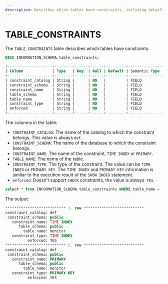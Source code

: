 ```yaml
---
description: Describes which tables have constraints, including details about each constraint's catalog, schema, name, type, and enforcement status.
---
```


# TABLE_CONSTRAINTS

The `TABLE_CONSTRAINTS` table describes which tables have constraints.

```sql
DESC INFORMATION_SCHEMA.table_constraints;
```

```sql
+--------------------+--------+------+------+---------+---------------+
| Column             | Type   | Key  | Null | Default | Semantic Type |
+--------------------+--------+------+------+---------+---------------+
| constraint_catalog | String |      | NO   |         | FIELD         |
| constraint_schema  | String |      | NO   |         | FIELD         |
| constraint_name    | String |      | NO   |         | FIELD         |
| table_schema       | String |      | NO   |         | FIELD         |
| table_name         | String |      | NO   |         | FIELD         |
| constraint_type    | String |      | NO   |         | FIELD         |
| enforced           | String |      | NO   |         | FIELD         |
+--------------------+--------+------+------+---------+---------------+
```

The columns in the table:

* `CONSTRAINT_CATALOG`: The name of the catalog to which the constraint belongs. This value is always `def`.
* `CONSTRAINT_SCHEMA`: The name of the database to which the constraint belongs.
* `CONSTRAINT_NAME`: The name of the constraint, `TIME INDEX` or `PRIMARY`.
* `TABLE_NAME`: The name of the table.
* `CONSTRAINT_TYPE`: The type of the constraint. The value can be `TIME INDEX` or `PRIMARY KEY`. The `TIME INDEX` and `PRIMARY KEY` information is similar to the execution result of the `SHOW INDEX` statement.
* `enforced`:  Doesn't support `CHECK` constraints, the value is always` YES`.

```sql
select * from INFORMATION_SCHEMA.table_constraints WHERE table_name = 'monitor'\G;
```

The output:

```sql
*************************** 1. row ***************************
constraint_catalog: def
 constraint_schema: public
   constraint_name: TIME INDEX
      table_schema: public
        table_name: monitor
   constraint_type: TIME INDEX
          enforced: YES
*************************** 2. row ***************************
constraint_catalog: def
 constraint_schema: public
   constraint_name: PRIMARY
      table_schema: public
        table_name: monitor
   constraint_type: PRIMARY KEY
          enforced: YES

